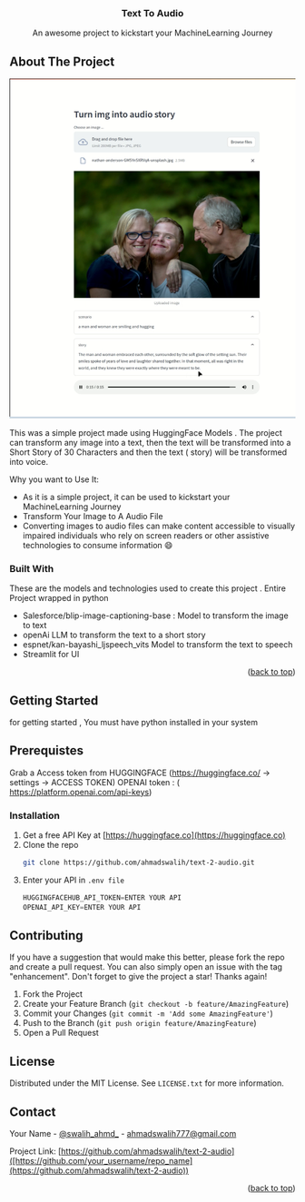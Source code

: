 

<!-- PROJECT LOGO -->
<br />
<div align="center">
 

  <h3 align="center">Text To Audio</h3>

  <p align="center">
    An awesome project to kickstart your MachineLearning Journey
    <br />
  </p>
</div>


<!-- ABOUT THE PROJECT -->
## About The Project

![Product Name Screen Shot](https://github.com/ahmadswalih/text-2-audio/blob/master/Screenshot%20from%202024-02-20%2013-09-29.png)

This was a simple project made using HuggingFace Models . The project can transform any image into a text, then the text will be transformed into a Short Story of 30 Characters and then the text ( story) will be transformed into voice. 

Why you want to Use It:
* As it is a simple project, it can be used to kickstart your MachineLearning Journey
* Transform Your Image to A Audio File
* Converting images to audio files can make content accessible to visually impaired individuals who rely on screen readers or other assistive technologies to consume information :smile:



### Built With

These are the models and technologies used to create this project . Entire Project wrapped in python

* Salesforce/blip-image-captioning-base : Model to transform the image to text
* openAi LLM to transform the text to a short story
* espnet/kan-bayashi_ljspeech_vits Model to transform the text to speech
* Streamlit for UI

<p align="right">(<a href="#readme-top">back to top</a>)</p>






<!-- GETTING STARTED -->
## Getting Started

for getting started , You must have python installed in your system 


<!-- Prerequistes  -->
## Prerequistes 

Grab a Access token from HUGGINGFACE (https://huggingface.co/ -> settings -> ACCESS TOKEN)
OPENAI token : ( https://platform.openai.com/api-keys)




### Installation


1. Get a free API Key at [https://huggingface.co](https://huggingface.co)
2. Clone the repo
   ```sh
   git clone https://github.com/ahmadswalih/text-2-audio.git
   ```
3. Enter your API in `.env file`
   ```js
   HUGGINGFACEHUB_API_TOKEN=ENTER YOUR API
   OPENAI_API_KEY=ENTER YOUR API
   ```




<!-- CONTRIBUTING -->
## Contributing

If you have a suggestion that would make this better, please fork the repo and create a pull request. You can also simply open an issue with the tag "enhancement".
Don't forget to give the project a star! Thanks again!

1. Fork the Project
2. Create your Feature Branch (`git checkout -b feature/AmazingFeature`)
3. Commit your Changes (`git commit -m 'Add some AmazingFeature'`)
4. Push to the Branch (`git push origin feature/AmazingFeature`)
5. Open a Pull Request




<!-- LICENSE -->
## License

Distributed under the MIT License. See `LICENSE.txt` for more information.





<!-- CONTACT -->
## Contact

Your Name - [@swalih_ahmd_](https://www.instagram.com/swalih_ahmd_/) - ahmadswalih777@gmail.com

Project Link: [https://github.com/ahmadswalih/text-2-audio]([https://github.com/your_username/repo_name](https://github.com/ahmadswalih/text-2-audio))

<p align="right">(<a href="#readme-top">back to top</a>)</p>




